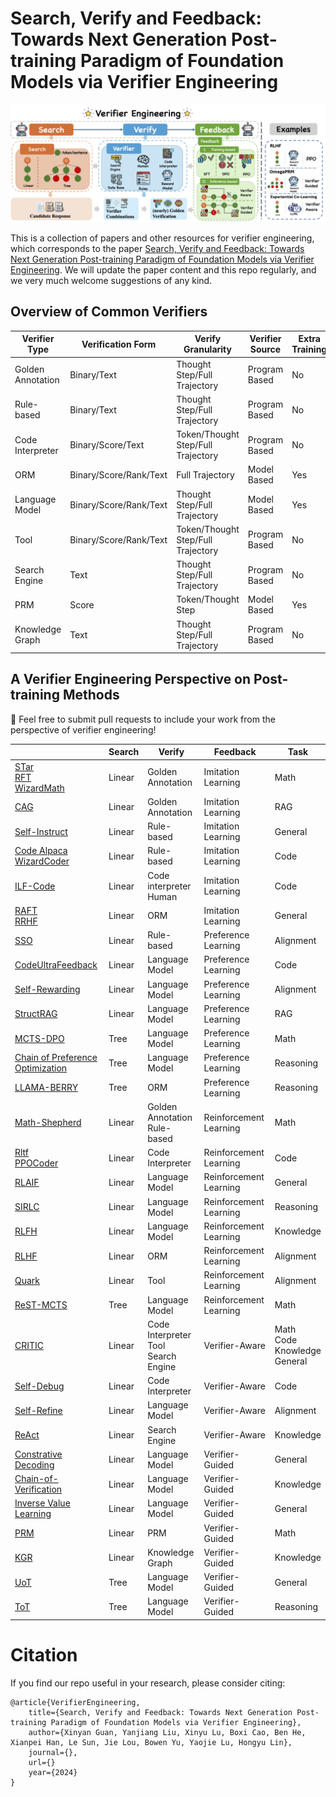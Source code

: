# Search, Verify and Feedback: Towards Next Generation Post-training Paradigm of Foundation Models via Verifier Engineering


![Overview](images/framework.png)


This is a collection of papers and other resources for verifier engineering, which corresponds to the paper [Search, Verify and Feedback: Towards Next Generation Post-training Paradigm of Foundation Models via Verifier Engineering](paper/ve.pdf). We will update the paper content and this repo regularly, and we very much welcome suggestions of any kind.


## Overview of Common Verifiers

| **Verifier Type**    | **Verification Form**           | **Verify Granularity**               | **Verifier Source**   | **Extra Training** |
|-----------------------|---------------------------------|---------------------------------------|-----------------------|--------------------|
| Golden Annotation     | Binary/Text                   | Thought Step/Full Trajectory         | Program Based         | No                 |
| Rule-based            | Binary/Text                   | Thought Step/Full Trajectory         | Program Based         | No                 |
| Code Interpreter      | Binary/Score/Text             | Token/Thought Step/Full Trajectory   | Program Based         | No                 |
| ORM                   | Binary/Score/Rank/Text        | Full Trajectory                      | Model Based           | Yes                |
| Language Model        | Binary/Score/Rank/Text        | Thought Step/Full Trajectory         | Model Based           | Yes                |
| Tool                  | Binary/Score/Rank/Text        | Token/Thought Step/Full Trajectory   | Program Based         | No                 |
| Search Engine         | Text                          | Thought Step/Full Trajectory         | Program Based         | No                 |
| PRM                   | Score                         | Token/Thought Step                   | Model Based           | Yes                |
| Knowledge Graph       | Text                          | Thought Step/Full Trajectory         | Program Based         | No                 |


## A Verifier Engineering Perspective on Post-training Methods


🌟 Feel free to submit pull requests to include your work from the perspective of verifier engineering!



|  | Search         | Verify                          | Feedback                   | Task                   |
|---------------------------|-----------------------------------|----------------------------------|-----------------------------------|------------------------|
| [STar](https://arxiv.org/abs/2203.14465) <br>  [RFT](https://arxiv.org/abs/2308.01825) <br>  [WizardMath](https://arxiv.org/abs/2308.09583)    | Linear                            | Golden Annotation               | Imitation Learning     | Math       |
| [CAG](https://arxiv.org/abs/2404.06809)                      | Linear                            | Golden Annotation               | Imitation Learning     | RAG        |
| [Self-Instruct](https://arxiv.org/abs/2212.10560)            | Linear                     | Rule-based                      | Imitation Learning     | General    |
| [Code Alpaca](https://github.com/sahil280114/codealpaca) <br>  [WizardCoder](https://arxiv.org/abs/2306.08568) | Linear                            | Rule-based                      | Imitation Learning     | Code       |
| [ILF-Code](https://arxiv.org/abs/2303.16749)                 | Linear                      | Code interpreter <br>  Human        | Imitation Learning     | Code       |
| [RAFT](https://arxiv.org/abs/2403.10131) <br>  [RRHF](https://arxiv.org/abs/2304.05302)                | Linear                            | ORM                             | Imitation Learning     | General    |
| [SSO](https://arxiv.org/abs/2410.17131)                      | Linear                            | Rule-based                      | Preference Learning    | Alignment  |
| [CodeUltraFeedback](https://arxiv.org/abs/2403.09032)        | Linear                            | Language Model                  | Preference Learning    | Code       |
| [Self-Rewarding](https://arxiv.org/abs/2401.10020)           | Linear                            | Language Model                  | Preference Learning    | Alignment  |
| [StructRAG](https://arxiv.org/abs/2410.08815)                | Linear                            | Language Model                  | Preference Learning    | RAG        |
| [MCTS-DPO](https://arxiv.org/html/2405.00451v2)                 | Tree                              | Language Model                  | Preference Learning    | Math       |
| [Chain of Preference Optimization](https://arxiv.org/abs/2406.09136) | Tree                     | Language Model                  | Preference Learning    | Reasoning  |
| [LLAMA-BERRY](https://arxiv.org/abs/2410.02884)              | Tree                              | ORM                             | Preference Learning    | Reasoning  |
| [Math-Shepherd](https://arxiv.org/abs/2312.08935)            | Linear                            | Golden Annotation <br>  Rule-based  | Reinforcement Learning | Math       |
| [Rltf](https://arxiv.org/abs/2307.04349) <br>  [PPOCoder](https://arxiv.org/abs/2301.13816)           | Linear                            | Code Interpreter                | Reinforcement Learning | Code       |
| [RLAIF](https://openreview.net/forum?id=AAxIs3D2ZZ)                    | Linear                            | Language Model                  | Reinforcement Learning | General    |
| [SIRLC](https://arxiv.org/abs/2305.14483)                    | Linear                            | Language Model                  | Reinforcement Learning | Reasoning  |
| [RLFH](https://arxiv.org/abs/2406.12221)                     | Linear                            | Language Model                  | Reinforcement Learning | Knowledge  |
| [RLHF](https://arxiv.org/abs/2203.02155)                     | Linear                            | ORM                             | Reinforcement Learning | Alignment  |
| [Quark](https://arxiv.org/abs/2205.13636)                   | Linear                            | Tool                            | Reinforcement Learning | Alignment  |
| [ReST-MCTS](https://arxiv.org/abs/2406.03816)               | Tree                              | Language Model                  | Reinforcement Learning | Math       |
| [CRITIC](https://arxiv.org/abs/2305.11738)                   | Linear                            | Code Interpreter <br>  Tool <br>  Search Engine | Verifier-Aware  | Math <br>  Code <br>  Knowledge <br>  General |
| [Self-Debug](https://arxiv.org/abs/2304.05128)           | Linear                            | Code Interpreter                | Verifier-Aware         | Code       |
| [Self-Refine](https://arxiv.org/abs/2303.17651)              | Linear                            | Language Model                  | Verifier-Aware         | Alignment  |
| [ReAct](https://arxiv.org/abs/2210.03629)                    | Linear                            | Search Engine                   | Verifier-Aware         | Knowledge  |
| [Constrative Decoding](https://arxiv.org/abs/2210.15097)     | Linear                            | Language Model                  | Verifier-Guided        | General    |
| [Chain-of-Verification](https://arxiv.org/abs/2309.11495)    | Linear                            | Language Model                  | Verifier-Guided        | Knowledge  |
| [Inverse Value Learning](https://arxiv.org/abs/2410.21027)   | Linear                            | Language Model                  | Verifier-Guided        | General    |
| [PRM](https://arxiv.org/abs/2305.20050)                  | Linear                            | PRM                             | Verifier-Guided        | Math       |
| [KGR](https://arxiv.org/abs/2311.13314)                      | Linear                            | Knowledge Graph                 | Verifier-Guided        | Knowledge  |
| [UoT](https://arxiv.org/abs/2402.03271)                      | Tree                              | Language Model                  | Verifier-Guided        | General    |
| [ToT](https://arxiv.org/abs/2305.10601)                      | Tree                              | Language Model                  | Verifier-Guided        | Reasoning  |




# Citation

If you find our repo useful in your research, please consider citing:

```
@article{VerifierEngineering,
    title={Search, Verify and Feedback: Towards Next Generation Post-training Paradigm of Foundation Models via Verifier Engineering},
    author={Xinyan Guan, Yanjiang Liu, Xinyu Lu, Boxi Cao, Ben He, Xianpei Han, Le Sun, Jie Lou, Bowen Yu, Yaojie Lu, Hongyu Lin},
    journal={},
    url={}
    year={2024}
}

```
